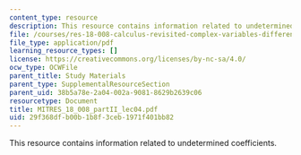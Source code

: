 ```yaml
---
content_type: resource
description: This resource contains information related to undetermined coefficients.
file: /courses/res-18-008-calculus-revisited-complex-variables-differential-equations-and-linear-algebra-fall-2011/29f368dfb00b1b8f3ceb1971f401bb82_MITRES_18_008_partII_lec04.pdf
file_type: application/pdf
learning_resource_types: []
license: https://creativecommons.org/licenses/by-nc-sa/4.0/
ocw_type: OCWFile
parent_title: Study Materials
parent_type: SupplementalResourceSection
parent_uid: 38b5a78e-2a04-002a-9081-8629b2639c06
resourcetype: Document
title: MITRES_18_008_partII_lec04.pdf
uid: 29f368df-b00b-1b8f-3ceb-1971f401bb82
---
```

This resource contains information related to undetermined coefficients.